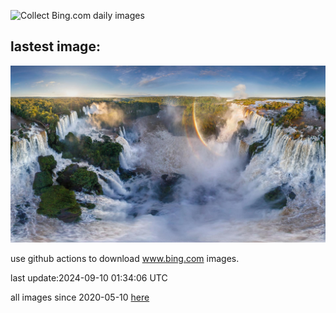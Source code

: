 ![Collect Bing.com daily images](https://github.com/counter2015/bing-daily-images/workflows/Collect%20Bing.com%20daily%20images/badge.svg)
## lastest image:
![](images/IguazuRainbow.jpg)

use github actions to download www.bing.com images.

last update:2024-09-10 01:34:06 UTC

all images since 2020-05-10 [here](https://github.com/counter2015/bing-daily-images/tree/master/images) 

